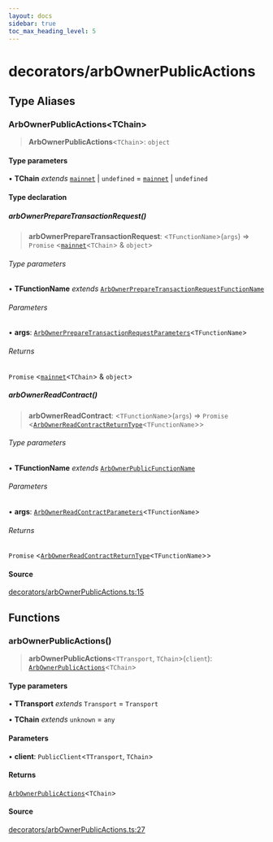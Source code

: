 ```yaml
---
layout: docs
sidebar: true
toc_max_heading_level: 5
---
```


# decorators/arbOwnerPublicActions

## Type Aliases

### ArbOwnerPublicActions\<TChain\>

> **ArbOwnerPublicActions**\<`TChain`\>: `object`

#### Type parameters

• **TChain** *extends* [`mainnet`](../chains.md#mainnet) \| `undefined` = [`mainnet`](../chains.md#mainnet) \| `undefined`

#### Type declaration

##### arbOwnerPrepareTransactionRequest()

> **arbOwnerPrepareTransactionRequest**: \<`TFunctionName`\>(`args`) => `Promise` \<[`mainnet`](../chains.md#mainnet)\<`TChain`\> & `object`\>

###### Type parameters

• **TFunctionName** *extends* [`ArbOwnerPrepareTransactionRequestFunctionName`](../arbOwnerPrepareTransactionRequest.md#arbownerpreparetransactionrequestfunctionname)

###### Parameters

• **args**: [`ArbOwnerPrepareTransactionRequestParameters`](../arbOwnerPrepareTransactionRequest.md#arbownerpreparetransactionrequestparameterstfunctionname)\<`TFunctionName`\>

###### Returns

`Promise` \<[`mainnet`](../chains.md#mainnet)\<`TChain`\> & `object`\>

##### arbOwnerReadContract()

> **arbOwnerReadContract**: \<`TFunctionName`\>(`args`) => `Promise` \<[`ArbOwnerReadContractReturnType`](../arbOwnerReadContract.md#arbownerreadcontractreturntypetfunctionname)\<`TFunctionName`\>\>

###### Type parameters

• **TFunctionName** *extends* [`ArbOwnerPublicFunctionName`](../arbOwnerReadContract.md#arbownerpublicfunctionname)

###### Parameters

• **args**: [`ArbOwnerReadContractParameters`](../arbOwnerReadContract.md#arbownerreadcontractparameterstfunctionname)\<`TFunctionName`\>

###### Returns

`Promise` \<[`ArbOwnerReadContractReturnType`](../arbOwnerReadContract.md#arbownerreadcontractreturntypetfunctionname)\<`TFunctionName`\>\>

#### Source

[decorators/arbOwnerPublicActions.ts:15](https://github.com/offchainlabs/arbitrum-orbit-sdk/blob/fa20b8d23170b5196c4c9cdb5fc2dfefa349f1c8/src/decorators/arbOwnerPublicActions.ts#L15)

## Functions

### arbOwnerPublicActions()

> **arbOwnerPublicActions**\<`TTransport`, `TChain`\>(`client`): [`ArbOwnerPublicActions`](arbOwnerPublicActions.md#arbownerpublicactionstchain)\<`TChain`\>

#### Type parameters

• **TTransport** *extends* `Transport` = `Transport`

• **TChain** *extends* `unknown` = `any`

#### Parameters

• **client**: `PublicClient`\<`TTransport`, `TChain`\>

#### Returns

[`ArbOwnerPublicActions`](arbOwnerPublicActions.md#arbownerpublicactionstchain)\<`TChain`\>

#### Source

[decorators/arbOwnerPublicActions.ts:27](https://github.com/offchainlabs/arbitrum-orbit-sdk/blob/fa20b8d23170b5196c4c9cdb5fc2dfefa349f1c8/src/decorators/arbOwnerPublicActions.ts#L27)
